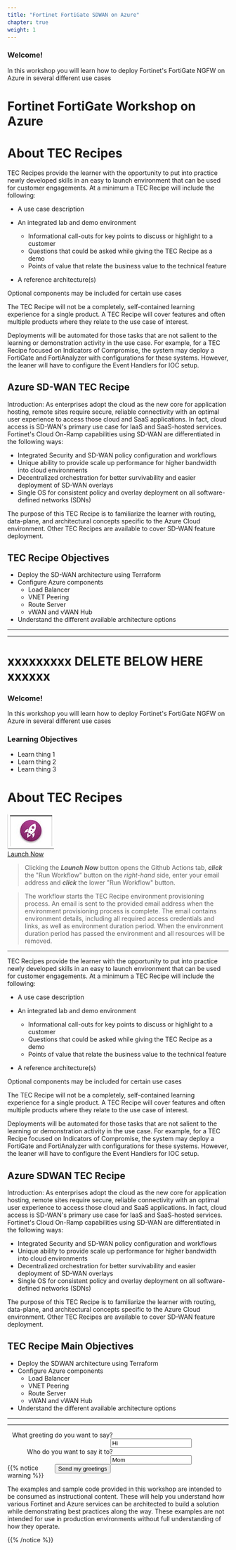 ```yaml
---
title: "Fortinet FortiGate SDWAN on Azure"
chapter: true
weight: 1
---
```

### Welcome!

In this workshop you will learn how to deploy Fortinet's FortiGate NGFW on Azure in several different use cases 

# Fortinet FortiGate Workshop on Azure

# About TEC Recipes

TEC Recipes provide the learner with the opportunity to put into practice newly developed skills in an easy to launch environment that can be used for customer engagements. At a minimum a TEC Recipe will include the following:

* A use case description
* An integrated lab and demo environment

  * Informational call-outs for key points to discuss or highlight to a customer
  * Questions that could be asked while giving the TEC Recipe as a demo
  * Points of value that relate the business value to the technical feature
* A reference architecture(s)

Optional components may be included for certain use cases

The TEC Recipe will not be a completely, self-contained learning experience for a single product. A TEC Recipe will cover features and often multiple products where they relate to the use case of interest.  

Deployments will be automated for those tasks that are not salient to the learning or demonstration activity in the use case. For example, for a TEC Recipe focused on Indicators of Compromise, the system may deploy a FortiGate and FortiAnalyzer with configurations for these systems. However, the leaner will have to configure the Event Handlers for IOC setup.  

## Azure SD-WAN TEC Recipe

Introduction:
As enterprises adopt the cloud as the new core for application hosting, remote sites require secure, reliable connectivity with an optimal user experience to access those cloud and SaaS applications.  In fact, cloud access is SD-WAN's primary use case for IaaS and SaaS-hosted services.  Fortinet's Cloud On-Ramp capabilities using SD-WAN are differentiated in the following ways:

* Integrated Security and SD-WAN policy configuration and workflows
* Unique ability to provide scale up performance for higher bandwidth into cloud environments
* Decentralized orchestration for better survivability and easier deployment of SD-WAN overlays
* Single OS for consistent policy and overlay deployment on all software-defined networks (SDNs)

The purpose of this TEC Recipe is to familiarize the learner with routing, data-plane, and architectural concepts specific to the Azure Cloud environment.  Other TEC Recipes are available to cover SD-WAN feature deployment.

## TEC Recipe Objectives

* Deploy the SD-WAN architecture using Terraform
* Configure Azure components
  * Load Balancer
  * VNET Peering
  * Route Server
  * vWAN and vWAN Hub
* Understand the different available architecture options

***
***

# xxxxxxxxx DELETE BELOW HERE xxxxxx  

### Welcome!

In this workshop you will learn how to deploy Fortinet's FortiGate NGFW on Azure in several different use cases 

### Learning Objectives
- Learn thing 1
- Learn thing 2
- Learn thing 3

# About TEC Recipes

[![Launch Button](https://raw.githubusercontent.com/FortinetSecDevOps/technical-recipe-azure-sdwan/main/images/rocket.jpg)</br>Launch Now](https://github.com/FortinetSecDevOps/technical-recipe-azure-sdwan/actions/workflows/lab-provision.yml)

> Clicking the ***Launch Now*** button opens the Github Actions tab, ***click*** the "Run Workflow" button on the *right-hand* side, enter your email address and ***click*** the lower "Run Workflow" button.

>The workflow starts the TEC Recipe environment provisioning process. An email is sent to the provided email address when the environment provisioning process is complete. The email contains environment details, including all required access credentials and links, as well as environment duration period. When the environment duration period has passed the environment and all resources will be removed.

***

TEC Recipes provide the learner with the opportunity to put into practice newly developed skills in an easy to launch environment that can be used for customer engagements.  At a minimum a TEC Recipe will include the following:

* A use case description
* An integrated lab and demo environment

  * Informational call-outs for key points to discuss or highlight to a customer
  * Questions that could be asked while giving the TEC Recipe as a demo
  * Points of value that relate the business value to the technical feature
* A reference architecture(s)

Optional components may be included for certain use cases

The TEC Recipe will not be a completely, self-contained learning experience for a single product.  A TEC Recipe will cover features and often multiple products where they relate to the use case of interest.  

Deployments will be automated for those tasks that are not salient to the learning or demonstration activity in the use case.  For example, for a TEC Recipe focused on Indicators of Compromise, the system may deploy a FortiGate and FortiAnalyzer with configurations for these systems.  However, the leaner will have to configure the Event Handlers for IOC setup.  

## Azure SDWAN TEC Recipe

Introduction:
As enterprises adopt the cloud as the new core for application hosting, remote sites require secure, reliable connectivity with an optimal user experience to access those cloud and SaaS applications.  In fact, cloud access is SD-WAN's primary use case for IaaS and SaaS-hosted services.  Fortinet's Cloud On-Ramp capabilities using SD-WAN are differentiated in the following ways: 

* Integrated Security and SD-WAN policy configuration and workflows
* Unique ability to provide scale up performance for higher bandwidth into cloud environments
* Decentralized orchestration for better survivability and easier deployment of SD-WAN overlays
* Single OS for consistent policy and overlay deployment on all software-defined networks (SDNs)

The purpose of this TEC Recipe is to familiarize the learner with routing, data-plane, and architectural concepts specific to the Azure Cloud environment.  Other TEC Recipes are available to cover SD-WAN feature deployment.

## TEC Recipe Main Objectives

* Deploy the SDWAN architecture using Terraform
* Configure Azure components
  * Load Balancer
  * VNET Peering
  * Route Server
  * vWAN and vWAN Hub
* Understand the different available architecture options

***
***

<!DOCTYPE html>
<html lang="en-us">
<head>
<meta charset="utf-8">
<meta name="viewport" content="width=device-width">
<title>Post method example</title>
<style>
form { width: 420px; }
div { margin-bottom: 20px; }
label { display: inline-block; width: 240px; text-align: right; padding-right: 10px; }
     button, input {
        float: right;
      }
    </style>
  </head>
  <body>
    <form action="http://foo.com" method="post">
      <div>
        <label for="say">What greeting do you want to say?</label>
        <input name="say" id="say" value="Hi">
      </div>
      <div>
        <label for="to">Who do you want to say it to?</label>
        <input name="to" value="Mom">
      </div>
      <div>
        <button>Send my greetings</button>
      </div>
    </form>
  </body>
</html>


{{% notice warning %}}
<p style='text-align: left;'>
The examples and sample code provided in this workshop are intended to be consumed as instructional content. These will help you understand how various Fortinet and Azure services can be architected to build a solution while demonstrating best practices along the way. These examples are not intended for use in production environments without full understanding of how they operate.
</p>
{{% /notice %}}